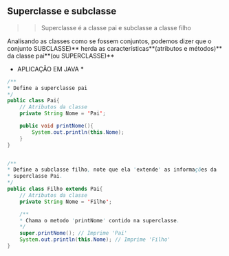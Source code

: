 ## Superclasse e subclasse

>> Superclasse é a classe pai e subclasse a classe filho

Analisando as classes como se fossem conjuntos, podemos dizer que o conjunto SUBCLASSE)** herda as características**(atributos e métodos)** da classe pai**(ou SUPERCLASSE)**

* APLICAÇÃO EM JAVA *

```java
/**
* Define a superclasse pai
*/
public class Pai{
	// Atributos da classe
	private String Nome = 'Pai';

	public void printNome(){
		System.out.println(this.Nome);
	}
}


/**
* Define a subclasse filho, note que ela 'extende' as informações da 
* superclasse Pai.
*/
public class Filho extends Pai{
	// Atributos da classe
	private String Nome = 'Filho';

	/**
	* Chama o metodo 'printNome' contido na superclasse.
	*/
	super.printNome(); // Imprime 'Pai'
	System.out.println(this.Nome); // Imprime 'Filho'
}
```